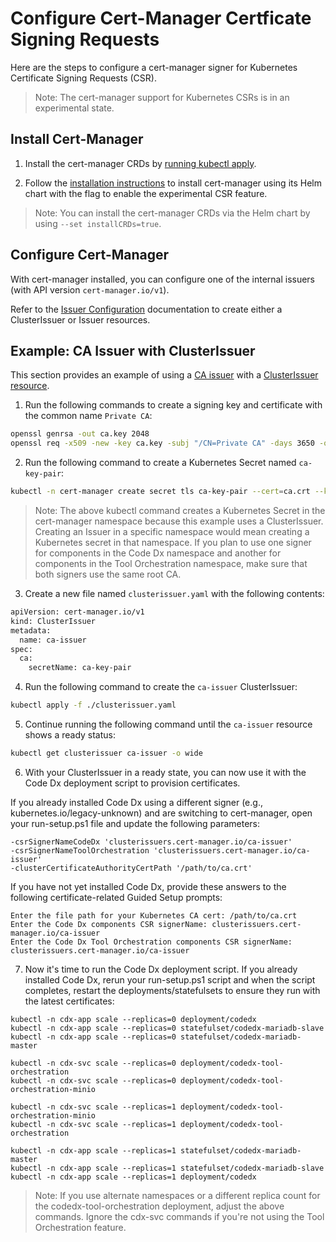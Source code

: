 # Configure Cert-Manager Certficate Signing Requests

Here are the steps to configure a cert-manager signer for Kubernetes Certificate Signing Requests (CSR).

>Note: The cert-manager support for Kubernetes CSRs is in an experimental state.

## Install Cert-Manager

1) Install the cert-manager CRDs by [running kubectl apply](https://cert-manager.io/docs/installation/helm/#3-install-customresourcedefinitions).

2) Follow the [installation instructions](https://cert-manager.io/docs/usage/kube-csr/) to install cert-manager using its Helm chart with the flag to enable the experimental CSR feature.

>Note: You can install the cert-manager CRDs via the Helm chart by using `--set installCRDs=true`.

## Configure Cert-Manager

With cert-manager installed, you can configure one of the internal issuers (with API version `cert-manager.io/v1`).

Refer to the [Issuer Configuration](https://cert-manager.io/docs/configuration/) documentation to create either a ClusterIssuer or Issuer resources.

## Example: CA Issuer with ClusterIssuer

This section provides an example of using a [CA issuer](https://cert-manager.io/docs/configuration/ca/) with a [ClusterIssuer resource](https://cert-manager.io/docs/configuration/).

1) Run the following commands to create a signing key and certificate with the common name `Private CA`:

```bash
openssl genrsa -out ca.key 2048
openssl req -x509 -new -key ca.key -subj "/CN=Private CA" -days 3650 -out ca.crt
```

2) Run the following command to create a Kubernetes Secret named `ca-key-pair`:

```bash
kubectl -n cert-manager create secret tls ca-key-pair --cert=ca.crt --key=ca.key
```

>Note: The above kubectl command creates a Kubernetes Secret in the cert-manager namespace because this example uses a ClusterIssuer. Creating an Issuer in a specific namespace would mean creating a Kubernetes secret in that namespace. If you plan to use one signer for components in the Code Dx namespace and another for components in the Tool Orchestration namespace, make sure that both signers use the same root CA.

3) Create a new file named `clusterissuer.yaml` with the following contents:

```bash
apiVersion: cert-manager.io/v1
kind: ClusterIssuer
metadata:
  name: ca-issuer
spec:
  ca:
    secretName: ca-key-pair
```

4) Run the following command to create the `ca-issuer` ClusterIssuer:

```bash
kubectl apply -f ./clusterissuer.yaml
```

5) Continue running the following command until the `ca-issuer` resource shows a ready status:

```bash
kubectl get clusterissuer ca-issuer -o wide
```

6) With your ClusterIssuer in a ready state, you can now use it with the Code Dx deployment script to provision certificates.

If you already installed Code Dx using a different signer (e.g., kubernetes.io/legacy-unknown) and are switching to cert-manager, open your run-setup.ps1 file and update the following parameters:

```
-csrSignerNameCodeDx 'clusterissuers.cert-manager.io/ca-issuer'
-csrSignerNameToolOrchestration 'clusterissuers.cert-manager.io/ca-issuer'
-clusterCertificateAuthorityCertPath '/path/to/ca.crt'
```

If you have not yet installed Code Dx, provide these answers to the following certificate-related Guided Setup prompts:

```
Enter the file path for your Kubernetes CA cert: /path/to/ca.crt
Enter the Code Dx components CSR signerName: clusterissuers.cert-manager.io/ca-issuer
Enter the Code Dx Tool Orchestration components CSR signerName: clusterissuers.cert-manager.io/ca-issuer
```

7) Now it's time to run the Code Dx deployment script. If you already installed Code Dx, rerun your run-setup.ps1 script and when the script completes, restart the deployments/statefulsets to ensure they run with the latest certificates:

```
kubectl -n cdx-app scale --replicas=0 deployment/codedx
kubectl -n cdx-app scale --replicas=0 statefulset/codedx-mariadb-slave
kubectl -n cdx-app scale --replicas=0 statefulset/codedx-mariadb-master

kubectl -n cdx-svc scale --replicas=0 deployment/codedx-tool-orchestration
kubectl -n cdx-svc scale --replicas=0 deployment/codedx-tool-orchestration-minio

kubectl -n cdx-svc scale --replicas=1 deployment/codedx-tool-orchestration-minio
kubectl -n cdx-svc scale --replicas=1 deployment/codedx-tool-orchestration

kubectl -n cdx-app scale --replicas=1 statefulset/codedx-mariadb-master
kubectl -n cdx-app scale --replicas=1 statefulset/codedx-mariadb-slave
kubectl -n cdx-app scale --replicas=1 deployment/codedx
```

>Note: If you use alternate namespaces or a different replica count for the codedx-tool-orchestration deployment, adjust the above commands. Ignore the cdx-svc commands if you're not using the Tool Orchestration feature.